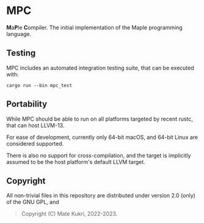 # MPC
**M**a**P**le **C**ompiler. The initial implementation of the Maple programming language.

## Testing
MPC includes an automated integration testing suite, that can be executed with:
```
cargo run --bin mpc_test
```

## Portability
While MPC should be able to run on all platforms targeted by recent rustc, that can host LLVM-13.

For ease of development, currently only 64-bit macOS, and 64-bit Linux are considered supported.

There is also no support for cross-compilation, and the target is implicitly assumed to be the
host platform's default LLVM target.

## Copyright
All non-trivial files in this repository are distributed under version 2.0 (only) of the GNU GPL, and
> Copyright (C) Mate Kukri, 2022-2023.
